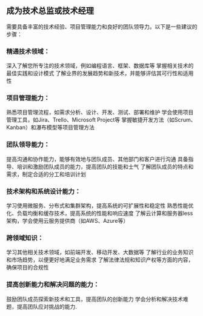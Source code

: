 ## 成为技术总监或技术经理
需要具备丰富的技术经验、项目管理能力和良好的团队领导力。以下是一些建议的步骤：
### 精通技术领域：
深入了解您所专注的技术领域，例如编程语言、框架、数据库等
掌握相关技术的最佳实践和设计模式
了解业界的发展趋势和新技术，并能够评估其可行性和适用性
### 项目管理能力：
熟悉项目管理流程，如需求分析、设计、开发、测试、部署和维护
学会使用项目管理工具，如Jira、Trello、Microsoft Project等
掌握敏捷开发方法（如Scrum、Kanban）和瀑布模型等项目管理方法
### 团队领导能力：
提高沟通和协作能力，能够有效地与团队成员、其他部门和客户进行沟通
具备指导、培训和激励团队成员的能力，提高团队的技能和士气
了解团队成员的特点和需求，制定合适的分工和培训计划
### 技术架构和系统设计能力：
学习使用微服务、分布式和集群架构，提高系统的可扩展性和稳定性
熟悉性能优化、负载均衡和缓存技术，提高系统的性能和响应速度
了解云计算和服务器less架构，学会使用云服务提供商（如AWS、Azure等）
### 跨领域知识：
学习其他相关技术领域，如前端开发、移动开发、大数据等
了解行业的业务知识和市场趋势，以便更好地满足业务需求
了解法律法规和知识产权等方面的内容，确保项目的合规性
### 提高创新能力和解决问题的能力：
鼓励团队成员探索新技术和工具，提高团队的创新能力
学会分析和解决技术难题，提高团队应对挑战的能力.
